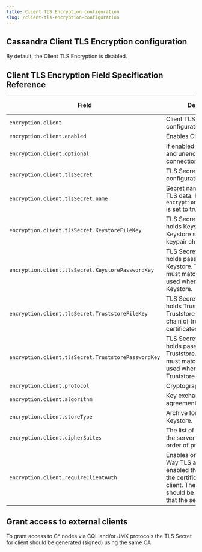 ```yaml
---
title: Client TLS Encryption configuration
slug: /client-tls-encryption-configuration
---
```


## Cassandra Client TLS Encryption configuration

By default, the Client TLS Encryption is disabled.

## Client TLS Encryption Field Specification Reference

| Field                                                | Description                                                                                                                                                                                     | Is Required | Default                          |
|------------------------------------------------------|-------------------------------------------------------------------------------------------------------------------------------------------------------------------------------------------------|-------------|----------------------------------|
| `encryption.client                                 ` | Client TLS Encryption configuration.                                                                                                                                                            | `N`         |                                  |
| `encryption.client.enabled                         ` | Enables Client Encryption.                                                                                                                                                                      | `N`         | `false`                          |
| `encryption.client.optional                        ` | If enabled both encrypted and unencrypted connections are allowed.                                                                                                                              | `N`         | `false`                          |
| `encryption.client.tlsSecret                       ` | TLS Secret fields configuration.                                                                                                                                                                | `N`         | ``                               |
| `encryption.client.tlsSecret.name                  ` | Secret name which stores TLS data. Required when `encryption.client.enabled` is set to true.                                                                                            | `Y`         | ``                               |
| `encryption.client.tlsSecret.KeystoreFileKey       ` | TLS Secret field which holds Keystore file. Keystore should contain keypair chains.                                                                                                             | `N`         | `keystore.jks`                   |
| `encryption.client.tlsSecret.KeystorePasswordKey   ` | TLS Secret field which holds password file for Keystore. The password must match that one is used when generating the Keystore.                                                                 | `N`         | `cassandra`                      |
| `encryption.client.tlsSecret.TruststoreFileKey     ` | TLS Secret field which holds Truststore file. Truststore should contain chain of trusted CA certificates.                                                                                       | `N`         | `truststore.jks`                 |
| `encryption.client.tlsSecret.TruststorePasswordKey ` | TLS Secret field which holds password file for Truststore. The password must match that one is used when generating the Truststore.                                                             | `N`         | `cassandra`                      |
| `encryption.client.protocol                        ` | Cryptographic protocol.                                                                                                                                                                         | `N`         | `TLS`                            |
| `encryption.client.algorithm                       ` | Key exchange or key agreement method.                                                                                                                                                           | `N`         | `SunX509`                        |
| `encryption.client.storeType                       ` | Archive format of Keystore.                                                                                                                                                                     | `N`         | `JKS`                            |
| `encryption.client.cipherSuites                    ` | The list of cipher suites for the server to support, in order of preference.                                                                                                                    | `N`         | `[TLS_RSA_WITH_AES_128_CBC_SHA,TLS_RSA_WITH_AES_256_CBC_SHA]` |
| `encryption.client.requireClientAuth               ` | Enables or disables Two-Way TLS authentication. If enabled the server verifies the certificate used by the client. The client certificate should be signed by a CA that the server trusts.      | `N`         | `true`                           |

## Grant access to external clients

To grant access to C* nodes via CQL and/or JMX protocols the TLS Secret for client should be generated (signed) using the same CA.
